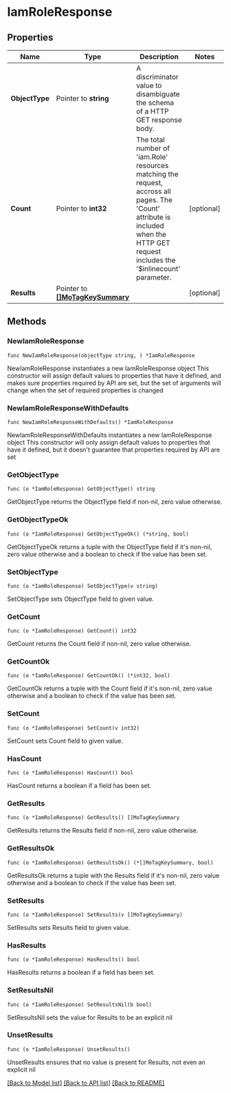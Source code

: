 # IamRoleResponse

## Properties

Name | Type | Description | Notes
------------ | ------------- | ------------- | -------------
**ObjectType** | Pointer to **string** | A discriminator value to disambiguate the schema of a HTTP GET response body. | 
**Count** | Pointer to **int32** | The total number of &#39;iam.Role&#39; resources matching the request, accross all pages. The &#39;Count&#39; attribute is included when the HTTP GET request includes the &#39;$inlinecount&#39; parameter. | [optional] 
**Results** | Pointer to [**[]MoTagKeySummary**](mo.TagKeySummary.md) |  | [optional] 

## Methods

### NewIamRoleResponse

`func NewIamRoleResponse(objectType string, ) *IamRoleResponse`

NewIamRoleResponse instantiates a new IamRoleResponse object
This constructor will assign default values to properties that have it defined,
and makes sure properties required by API are set, but the set of arguments
will change when the set of required properties is changed

### NewIamRoleResponseWithDefaults

`func NewIamRoleResponseWithDefaults() *IamRoleResponse`

NewIamRoleResponseWithDefaults instantiates a new IamRoleResponse object
This constructor will only assign default values to properties that have it defined,
but it doesn't guarantee that properties required by API are set

### GetObjectType

`func (o *IamRoleResponse) GetObjectType() string`

GetObjectType returns the ObjectType field if non-nil, zero value otherwise.

### GetObjectTypeOk

`func (o *IamRoleResponse) GetObjectTypeOk() (*string, bool)`

GetObjectTypeOk returns a tuple with the ObjectType field if it's non-nil, zero value otherwise
and a boolean to check if the value has been set.

### SetObjectType

`func (o *IamRoleResponse) SetObjectType(v string)`

SetObjectType sets ObjectType field to given value.


### GetCount

`func (o *IamRoleResponse) GetCount() int32`

GetCount returns the Count field if non-nil, zero value otherwise.

### GetCountOk

`func (o *IamRoleResponse) GetCountOk() (*int32, bool)`

GetCountOk returns a tuple with the Count field if it's non-nil, zero value otherwise
and a boolean to check if the value has been set.

### SetCount

`func (o *IamRoleResponse) SetCount(v int32)`

SetCount sets Count field to given value.

### HasCount

`func (o *IamRoleResponse) HasCount() bool`

HasCount returns a boolean if a field has been set.

### GetResults

`func (o *IamRoleResponse) GetResults() []MoTagKeySummary`

GetResults returns the Results field if non-nil, zero value otherwise.

### GetResultsOk

`func (o *IamRoleResponse) GetResultsOk() (*[]MoTagKeySummary, bool)`

GetResultsOk returns a tuple with the Results field if it's non-nil, zero value otherwise
and a boolean to check if the value has been set.

### SetResults

`func (o *IamRoleResponse) SetResults(v []MoTagKeySummary)`

SetResults sets Results field to given value.

### HasResults

`func (o *IamRoleResponse) HasResults() bool`

HasResults returns a boolean if a field has been set.

### SetResultsNil

`func (o *IamRoleResponse) SetResultsNil(b bool)`

 SetResultsNil sets the value for Results to be an explicit nil

### UnsetResults
`func (o *IamRoleResponse) UnsetResults()`

UnsetResults ensures that no value is present for Results, not even an explicit nil

[[Back to Model list]](../README.md#documentation-for-models) [[Back to API list]](../README.md#documentation-for-api-endpoints) [[Back to README]](../README.md)


